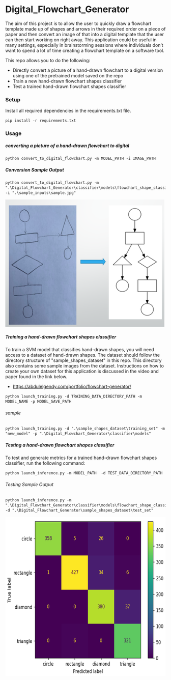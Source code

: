 # Digital_Flowchart_Generator
The aim of this project is to allow the user to quickly draw a flowchart template made up of shapes and arrows in their required order on a piece of paper and then
convert an image of that into a digital template that the user can then start working on right away. This application could be useful in many settings, especially in brainstorming sessions where individuals don’t want to spend a lot of time creating a flowchart template on a software tool.

This repo allows you to do the following:
  - Directly convert a picture of a hand-drawn flowchart to a digital version using one of the pretrained model saved on the repo
  - Train a new hand-drawn flowchart shapes classifier 
  - Test a trained hand-drawn flowchart shapes classifier


### Setup
Install all required dependencies in the requirements.txt file.
```
pip install -r requirements.txt
```

### Usage
##### converting a picture of a hand-drawn flowchart to digital
```
python convert_to_digital_flowchart.py -m MODEL_PATH -i IMAGE_PATH
```
##### Conversion Sample Output
```
python convert_to_digital_flowchart.py -m ".\Digital_Flowchart_Generator\classifier\models\flowchart_shape_classifier_v2.sav" -i ".\sample_inputs\sample.jpg"
```
<img src="Documentation\pictures\conversion.PNG" alt="alt text" width="500" height="400">


##### Training a hand-drawn flowchart shapes classifier
To train a SVM model that classifies hand-drawn shapes, you will need access to a dataset of hand-drawn shapes. The dataset should follow the directory structure of "sample_shapes_dataset" in this repo. This directory also contains some sample images from the dataset. Instructions on how to create your own dataset for this application is discussed in the video and paper found in the link below. 

  - https://abdulelgendy.com/portfolio/flowchart-generator/
```
python launch_training.py -d TRAINING_DATA_DIRECTORY_PATH -m MODEL_NAME -p MODEL_SAVE_PATH
```
###### sample
```
python launch_training.py -d ".\sample_shapes_dataset\training_set" -m "new_model" -p ".\Digital_Flowchart_Generator\classifier\models"
```


##### Testing a hand-drawn flowchart shapes classifier
To test and generate metrics for a trained hand-drawn flowchart shapes classifier, run the following command: 
```
python launch_inference.py -m MODEL_PATH  -d TEST_DATA_DIRECTORY_PATH
```
###### Testing Sample Output
```
python launch_inference.py -m ".\Digital_Flowchart_Generator\classifier\models\flowchart_shape_classifier_v2.sav"  -d ".\Digital_Flowchart_Generator\sample_shapes_dataset\test_set"
```
<img src="Documentation\pictures\confusion.PNG" alt="alt text" width="1400" height="500">
